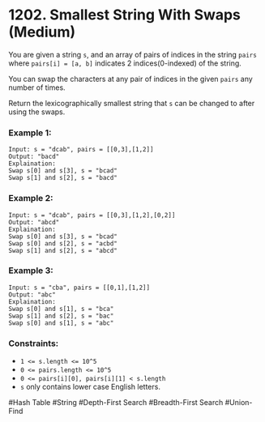 # 1202. Smallest String With Swaps (Medium)

You are given a string `s`, and an array of pairs of indices in the string `pairs` where `pairs[i] = [a, b]` indicates 2 indices(0-indexed) of the string.

You can swap the characters at any pair of indices in the given `pairs` any number of times.

Return the lexicographically smallest string that `s` can be changed to after using the swaps.

### Example 1:

```
Input: s = "dcab", pairs = [[0,3],[1,2]]
Output: "bacd"
Explaination:
Swap s[0] and s[3], s = "bcad"
Swap s[1] and s[2], s = "bacd"
```

### Example 2:

```
Input: s = "dcab", pairs = [[0,3],[1,2],[0,2]]
Output: "abcd"
Explaination:
Swap s[0] and s[3], s = "bcad"
Swap s[0] and s[2], s = "acbd"
Swap s[1] and s[2], s = "abcd"
```

### Example 3:

```
Input: s = "cba", pairs = [[0,1],[1,2]]
Output: "abc"
Explaination:
Swap s[0] and s[1], s = "bca"
Swap s[1] and s[2], s = "bac"
Swap s[0] and s[1], s = "abc"
```

### Constraints:

- `1 <= s.length <= 10^5`
- `0 <= pairs.length <= 10^5`
- `0 <= pairs[i][0], pairs[i][1] < s.length`
- `s` only contains lower case English letters.

#Hash Table #String #Depth-First Search #Breadth-First Search #Union-Find
